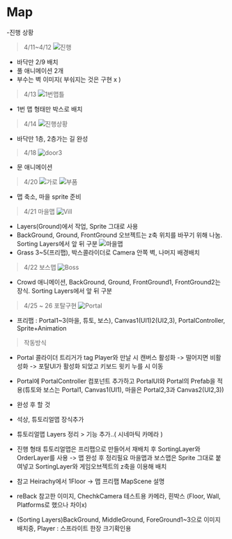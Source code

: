 # Map
-진행 상황
> 4/11~4/12
![진행](https://user-images.githubusercontent.com/99639267/163134243-d0c8040a-cf29-481d-9056-0c1234e35812.png)
- 바닥만 2/9 배치
- 풀 애니메이션 2개
- 부수는 벽 이미지( 부숴지는 것은 구현 x )
> 4/13
![1번맵틀](https://user-images.githubusercontent.com/99639267/163133402-5c3131d1-7a01-42eb-947d-7d8a6bc03d6e.png)
- 1번 맵 형태만 박스로 배치
> 4/14
![진행상황](https://user-images.githubusercontent.com/99639267/163350208-a4c1466c-2514-4a5e-aa3c-5a2f846b1dd2.png)
- 바닥만 1층, 2층가는 길 완성
> 4/18
![door3](https://user-images.githubusercontent.com/99639267/163789616-21688163-bd53-422c-a3ce-399719852a9e.png)
- 문 애니메이션

> 4/20
![가로](https://user-images.githubusercontent.com/99639267/164375689-89d0aaa6-e746-4589-9580-761bdcead7fc.png)
![부품](https://user-images.githubusercontent.com/99639267/164375699-32570949-fd38-4dd9-8206-fca501e34c44.png)
- 맵 축소, 마을 sprite 준비




> 4/21 마을맵
![Vill](https://user-images.githubusercontent.com/99639267/164379644-273b0613-fcc2-4469-af69-3066ba7ee17e.png)
- Layers(Ground)에서 작업, Sprite 그대로 사용
- BackGround, Ground, FrontGround 오브젝트는 z축 위치를 바꾸기 위해 나눔. Sorting Layers에서 앞 뒤 구분
![마을맵](https://user-images.githubusercontent.com/99639267/164385507-d0344570-33a9-4899-b991-1c8124899f03.png)
- Grass 3~5(프리팹), 박스콜라이더로 Camera 안쪽 벽, 나머지 배경배치

> 4/22 보스맵
![Boss](https://user-images.githubusercontent.com/99639267/164674514-7d2e04a1-ab50-445a-911b-03b1565d80f0.png)
- Crowd 애니메이션, BackGround, Ground, FrontGround1, FrontGround2는 장식. Sorting Layers에서 앞 뒤 구분

> 4/25 ~ 26 포탈구현
![Portal](https://user-images.githubusercontent.com/99639267/165413423-07df01f2-9b9e-4047-b249-6f9a82159d7d.png)
- 프리팹 : Portal1~3(마을, 튜토, 보스), Canvas1(UI1)2(UI2,3), PortalController, Sprite+Animation
> 작동방식
- Portal 콜라이더 트리거가 tag Player와 만날 시 캔버스 활성화 -> 떨어지면 비활성화 -> 포탈UI가 활성화 되었고 키보드 윗키 누를 시 이동
- Portal에 PortalController 컴포넌트 추가하고 PortalUI와 Portal의 Prefab을 적용(튜토와 보스는 Portal1, Canvas1(UI1), 마을은 Portal2,3과 Canvas2(UI2,3))

- 완성 후 할 것
- 석상, 튜토리얼맵 장식추가
- 튜토리얼맵 Layers 정리 > 기능 추가..( 시네마틱 카메라 )

- 진행 형태
튜토리얼맵은 프리팹으로 만들어서 재배치 후 SortingLayer와 OrderLayer를 사용 -> 맵 완성 후 정리필요
마을맵과 보스맵은 Sprite 그대로 붙여넣고 SortingLayer와 게임오브젝트의 z축을 이용해 배치

- 참고
Heirachy에서 1Floor -> 맵 프리팹
MapScene 설명
- reBack 참고한 이미지, ChechkCamera 테스트용 카메라, 흰박스 (Floor, Wall, Platforms로 했으나 차이x)
- (Sorting Layers)BackGround, MiddleGround, ForeGround1~3으로 이미지 배치중, Player : 스프라이트 한장 크기확인용
